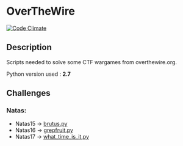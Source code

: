 # OverTheWire 
[![Code Climate](https://codeclimate.com/github/Foryah/overthewire/badges/gpa.svg)](https://codeclimate.com/github/Foryah/overthewire)
## Description

Scripts needed to solve some CTF wargames from overthewire.org.

Python version used : **2.7**

## Challenges 

### Natas:
* Natas15 -> [brutus.py](https://github.com/Foryah/overthewire/blob/master/natas/brutus.py)
* Natas16 -> [grepfruit.py](https://github.com/Foryah/overthewire/blob/master/natas/grepfruit.py)
* Natas17 -> [what_time_is_it.py](https://github.com/Foryah/overthewire/blob/master/natas/what_time_is_it.py)
